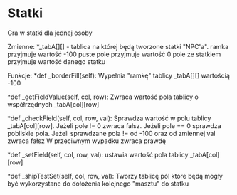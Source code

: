 # Statki
Gra w statki dla jednej osoby

Zmienne:
*_tabA[][] - tablica na której będą tworzone statki "NPC'a". 
    ramka przyjmuje wartość -100
    puste pole przyjmuje wartość 0
    pole ze statkiem przyjmuje wartość danego statku 


Funkcje:
*def _borderFill(self):
    Wypełnia "ramkę" tablicy _tabA[][] wartością -100
    
*def _getFieldValue(self, col, row):
    Zwraca wartość pola tablicy o współrzędnych _tabA[col][row]
    
*def _checkField(self, col, row, val):
    Sprawdza wartość w polu tablicy _tabA[col][row]. 
    Jeżeli pole != 0 zwraca fałsz.
    Jeżeli pole == 0 sprawdza pobliskie pola.
        Jeżeli sprawdzane pola != od -100 oraz od zmiennej val zwraca fałsz
        W przeciwnym wypadku zwraca prawdę 
        
*def _setField(self, col, row, val):
    ustawia wartość pola tablicy _tabA[col][row]
    
*def _shipTestSet(self, col, row, val):
    Tworzy tablicę pól które będą mogły być wykorzystane do dołożenia kolejnego "masztu" do statku